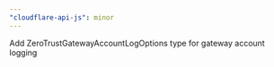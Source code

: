 ```yaml
---
"cloudflare-api-js": minor
---
```


Add ZeroTrustGatewayAccountLogOptions type for gateway account logging
